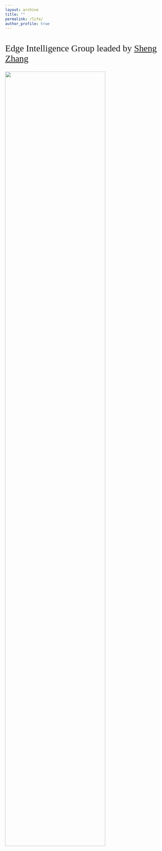 ```yaml
---
layout: archive
title: ""
permalink: /life/
author_profile: true
---
```


<style>
h1 { font: 26pt Microsoft YaHei !important; }
h2 { font: 22pt Microsoft YaHei !important; }
h3 { font: 16pt Microsoft YaHei !important; }
p { font: 14pt kai !important; }
</style>
##  Edge Intelligence Group leaded by [Sheng Zhang](https://cs.nju.edu.cn/c9/e4/c2640a51684/page.htm) 

<p><img src="http://nju-cn.github.io/imgage_group/diaoxia.jpg" referrerpolicy="no-referrer" width="80%"></p>








